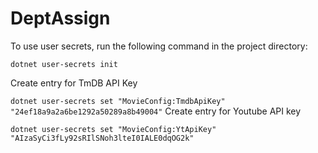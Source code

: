 # DeptAssign

To use user secrets, run the following command in the project directory:

`dotnet user-secrets init` 

Create entry for TmDB API Key

`dotnet user-secrets set "MovieConfig:TmdbApiKey" "24ef18a9a2a6be1292a50289a8b49004"`
Create entry for Youtube API key

`dotnet user-secrets set "MovieConfig:YtApiKey" "AIzaSyCi3fLy92sRIlSNoh3lteI0IALE0dqOG2k"`

